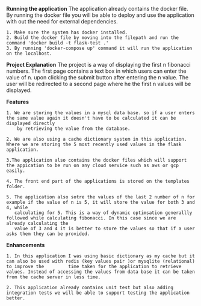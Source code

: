 **Running the application**
    The application already contains the docker file. By running the docker file you will be able to deploy and use the application with out the need for external 
    dependencies.

    1. Make sure the system has docker installed.
    2. Build the docker file by moving into the filepath and run the command 'docker build -t flask-test .' 
    3. By running 'docker-compose up' command it will run the application on the localhost.

**Project Explanation**
    The project is a way of displaying the first n fibonacci numbers.
    The first page contains a text box in which users can enter the value of n. 
    upon clicking the submit button after entering the n value. 
    The user will be redirected to a second page where he the first n values will be displayed.

**Features**

    1. We are storing the values in a mysql data base. so if a user enters the same value again it doesn't have to be calculated it can be displayed directly
        by retrieving the value from the database.
        
    2. We are also using a cache dictionary system in this application. Where we are storing the 5 most recently used values in the flask application. 
    
    3.The application also contains the docker files which will support the appication to be run on any cloud service such as aws or gcp easily.
    
    4. The front end part of the applications is stored on the templates folder.
    
    5. The application also sotre the values of the last 2 number of n for example if the value of n is 5, it will store the value for both 3 and 4, while     
       calculating for 5. This is a way of dynamic optimsation generallly followed while calculating fibonacci. In this case since we are already calculating the 
       value of 3 and 4 it is better to store the values so that if a user asks them they can be provided.
    
**Enhancements**

    1. In this application I was using basic dictionary as my cache but it can also be used with redis (key values pair )or mysqlite (relational) to improve the         time taken for the application to retrieve values. Instead of accessing the values from data base it can be taken from the cache server in less time.
    
    2. This application already contains unit test but also adding integration tests we will be able to support testing the application better.

    
